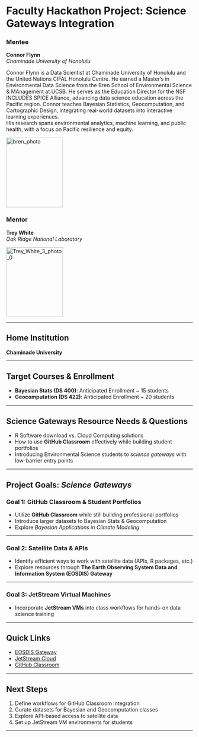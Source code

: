 # Faculty Hackathon Project: Science Gateways Integration

### Mentee
**Connor Flynn**  
*Chaminade University of Honolulu*

Connor Flynn is a Data Scientist at Chaminade University of Honolulu and the United Nations CIFAL Honolulu Centre. He earned a Master’s in Environmental Data Science from the Bren School of Environmental Science & MAnagement at UCSB. He serves as the Education Director for the NSF INCLUDES SPICE Alliance, advancing data science education across the Pacific region. Connor teaches Bayesian Statistics, Geocomputation, and Cartographic Design, integrating real-world datasets into interactive learning experiences.  
His research spans environmental analytics, machine learning, and public health, with a focus on Pacific resilience and equity.  

<img width="153" height="188" alt="bren_photo" src="https://github.com/user-attachments/assets/ee0a8b51-f15d-4681-b8e6-d6c81ecd8e71" />


### Mentor
**Trey White**  
*Oak Ridge National Laboratory*

<img width="153" height="188" alt="Trey_White_3_photo_0" src="https://github.com/user-attachments/assets/9d71523e-2e99-4062-9733-3bce04fae39b" />


---

## Home Institution
**Chaminade University**

---

## Target Courses & Enrollment
- **Bayesian Stats (DS 400)**: Anticipated Enrollment ~ 15 students  
- **Geocomputation (DS 422)**: Anticipated Enrollment ~ 20 students  

---

## Science Gateways Resource Needs & Questions
- R Software download vs. Cloud Computing solutions  
- How to use **GitHub Classroom** effectively while building student portfolios  
- Introducing Environmental Science students to *science gateways* with low-barrier entry points  

---

## Project Goals: *Science Gateways*
### Goal 1: GitHub Classroom & Student Portfolios  
- Utilize **GitHub Classroom** while still building professional portfolios  
- Introduce larger datasets to Bayesian Stats & Geocomputation  
- Explore *Bayesian Applications in Climate Modeling*  

---

### Goal 2: Satellite Data & APIs  
- Identify efficient ways to work with satellite data (APIs, R packages, etc.)  
- Explore resources through **The Earth Observing System Data and Information System (EOSDIS) Gateway**  

---

### Goal 3: JetStream Virtual Machines  
- Incorporate **JetStream VMs** into class workflows for hands-on data science training  

---

## Quick Links
- [EOSDIS Gateway](https://earthdata.nasa.gov/eosdis)  
- [JetStream Cloud](https://jetstream-cloud.org/)  
- [GitHub Classroom](https://classroom.github.com/)  

---

## Next Steps
1. Define workflows for GitHub Classroom integration  
2. Curate datasets for Bayesian and Geocomputation classes  
3. Explore API-based access to satellite data  
4. Set up JetStream VM environments for students  

---

